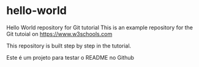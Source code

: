 # hello-world
Hello World repository for Git tutorial
This is an example repository for the Git tutoial on https://www.w3schools.com

This repository is built step by step in the tutorial.

Este é um projeto para testar o README no Github
